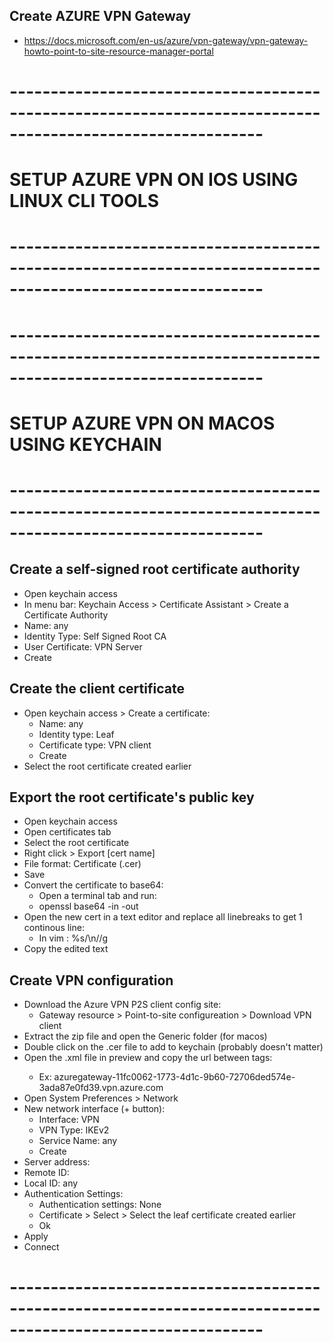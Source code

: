 ## Create AZURE VPN Gateway
- https://docs.microsoft.com/en-us/azure/vpn-gateway/vpn-gateway-howto-point-to-site-resource-manager-portal

# -----------------------------------------------------------------------------------------------------------
# SETUP AZURE VPN ON IOS USING LINUX CLI TOOLS
# -----------------------------------------------------------------------------------------------------------

# -----------------------------------------------------------------------------------------------------------
# SETUP AZURE VPN ON MACOS USING KEYCHAIN
# -----------------------------------------------------------------------------------------------------------
## Create a self-signed root certificate authority
- Open keychain access
- In menu bar: Keychain Access > Certificate Assistant > Create a Certificate Authority
- Name: any
- Identity Type: Self Signed Root CA
- User Certificate: VPN Server
- Create

## Create the client certificate
- Open keychain access > Create a certificate:
	- Name: any
	- Identity type: Leaf
	- Certificate type: VPN client
	- Create
- Select the root certificate created earlier

## Export the root certificate's public key
- Open keychain access
- Open certificates tab
- Select the root certificate
- Right click > Export [cert name]
- File format: Certificate (.cer)
- Save
- Convert the certificate to base64:
	- Open a terminal tab and run:
	- openssl base64 -in <infile> -out <outfile>
- Open the new cert in a text editor and replace all linebreaks to get 1 continous line:
	- In vim : %s/\n//g
- Copy the edited text

## Create VPN configuration
- Download the Azure VPN P2S client config site:
	- Gateway resource > Point-to-site configureation > Download VPN client
- Extract the zip file and open the Generic folder (for macos)
- Double click on the .cer file to add to keychain (probably doesn't matter)
- Open the .xml file in preview and copy the url between <VpnServer> tags:
	- Ex: azuregateway-11fc0062-1773-4d1c-9b60-72706ded574e-3ada87e0fd39.vpn.azure.com
- Open System Preferences > Network
- New network interface (+ button):
	- Interface: VPN
	- VPN Type: IKEv2
	- Service Name: any
	- Create
- Server address: <VpnServer>
- Remote ID: <VpnServer>
- Local ID: any
- Authentication Settings:
	- Authentication settings: None
	- Certificate > Select > Select the leaf certificate created earlier
	- Ok
- Apply
- Connect
# -----------------------------------------------------------------------------------------------------------

